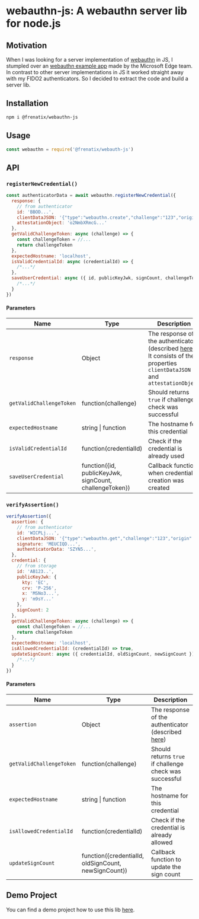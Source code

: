 # webauthn-js: A webauthn server lib for node.js

## Motivation
When I was looking for a server implementation of [webauthn](https://www.w3.org/TR/webauthn/) in JS, I stumpled over an [webauthn example app](https://github.com/MicrosoftEdge/webauthnsample) made by the Microsoft Edge team. In contrast to other server implementations in JS it worked straight away with my FIDO2 authenticators. So I decided to extract the code and build a server lib.

## Installation
```sh
npm i @frenatix/webauthn-js
```

## Usage
```js
const webauthn = require('@frenatix/webauth-js')
```

## API

### `registerNewCredential()`
```js
const authenticatorData = await webauthn.registerNewCredential({
  response: {
    // from authenticator
    id: 'BBOD...',
    clientDataJSON: '{"type":"webauthn.create","challenge":"123","origin":"http://localhost:3001",":false}',
    attestationObject: 'o2NmbXRmcG...'
  },
  getValidChallengeToken: async (challenge) => {
    const challengeToken = //...
    return challengeToken
  },
  expectedHostname: 'localhost',
  isValidCredentialId: async (credentialId) => {
    /*...*/
  },
  saveUserCredential: async ({ id, publicKeyJwk, signCount, challengeToken }) => {
    /*...*/
  }
})
```

#### Parameters
| Name                     | Type                     | Description       |
| ------------------------ | ------------------------ | ----------------- |
| `response`               | Object                   | The response of the authenticator (described [here](https://www.w3.org/TR/webauthn/#authenticatorresponse)). It consists of the properties `clientDataJSON` and `attestationObject` |
| `getValidChallengeToken` | function(challenge)      | Should returns `true` if challenge check was successful |
| `expectedHostname`       | string \| function       | The hostname for this credential |
| `isValidCredentialId`    | function(credentialId)   | Check if the credential is already used |
| `saveUserCredential`     | function({id, publicKeyJwk, signCount, challengeToken}) | Callback function when credential creation was created |

### `verifyAssertion()`
```js
verifyAssertion({
  assertion: { 
    // from authenticator
    id: 'WICPLj...',
    clientDataJSON: '{"type":"webauthn.get","challenge":"123","origin":"http://localhost:3001","crossOrigin":false}',
    signature: 'MEUCIQD...',
    authenticatorData: 'SZYN5...',
  },
  credential: {
    // from storage
    id: 'AB123..',
    publicKeyJwk: {
      kty: 'EC',
      crv: 'P-256',
      x: 'MSNo3...',
      y: 'm9sY...'
    },
    signCount: 2
  },
  getValidChallengeToken: async (challenge) => {
    const challengeToken = //...
    return challengeToken
  },
  expectedHostname: 'localhost',
  isAllowedCredentialId: (credentialId) => true,
  updateSignCount: async ({ credentialId, oldSignCount, newSignCount }) => {
    /*...*/
  }
})
```

#### Parameters
| Name                     | Type                     | Description       |
| ------------------------ | ------------------------ | ----------------- |
| `assertion`              | Object                   | The response of the authenticator (described [here](https://www.w3.org/TR/webauthn/#authenticatorassertionresponse)) |
| `getValidChallengeToken` | function(challenge)      | Should returns `true` if challenge check was successful |
| `expectedHostname`       | string \| function       | The hostname for this credential |
| `isAllowedCredentialId`  | function(credentialId)   | Check if the credential is already allowed |
| `updateSignCount`        | function({credentialId, oldSignCount, newSignCount}) | Callback function to update the sign count |

## Demo Project
You can find a demo project how to use this lib [here](https://github.com/frenatix/webauthn-js-demo).
